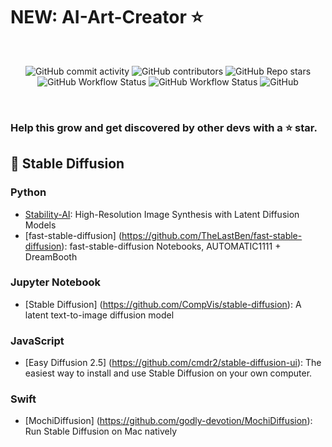 # NEW: AI-Art-Creator ⭐

<br>
<p align="center">
<img alt="GitHub commit activity" src="https://img.shields.io/github/commit-activity/m/doanbactam/AI-Art-Creator">
<img alt="GitHub contributors" src="https://img.shields.io/github/contributors/doanbactam/AI-Art-Creator">
<img alt="GitHub Repo stars" src="https://img.shields.io/github/stars/doanbactam/AI-Art-Creator?style=social">
<img alt="GitHub Workflow Status" src="https://img.shields.io/github/actions/workflow/status/doanbactam/AI-Art-Creator/dart.yml?label=tests">
<img alt="GitHub Workflow Status" src="https://img.shields.io/github/actions/workflow/status/doanbactam/AI-Art-Creator/release.yml?label=build">
<img alt="GitHub" src="https://img.shields.io/github/license/doanbactam/AI-Art-Creator">

</p>

</br>

<h3>Help this grow and get discovered by other devs with a ⭐ star.</h3>

## 👑 Stable Diffusion

### Python

- [Stability-AI](https://github.com/Stability-AI/stablediffusion): High-Resolution Image Synthesis with Latent Diffusion Models
- [fast-stable-diffusion] (https://github.com/TheLastBen/fast-stable-diffusion): fast-stable-diffusion Notebooks, AUTOMATIC1111 + DreamBooth

### Jupyter Notebook
- [Stable Diffusion] (https://github.com/CompVis/stable-diffusion): A latent text-to-image diffusion model

### JavaScript
- [Easy Diffusion 2.5] (https://github.com/cmdr2/stable-diffusion-ui): The easiest way to install and use Stable Diffusion on your own computer.

### Swift
- [MochiDiffusion] (https://github.com/godly-devotion/MochiDiffusion): Run Stable Diffusion on Mac natively


